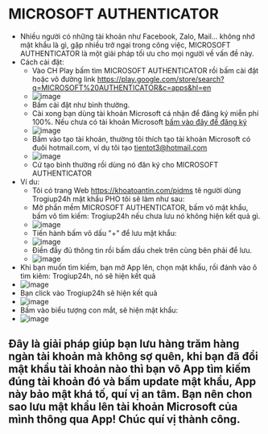 # MICROSOFT AUTHENTICATOR #

- Nhiều người có những tài khoản như Facebook, Zalo, Mail... không nhớ mật khẩu là gì, gặp nhiều trở ngại trong công việc, MICROSOFT AUTHENTICATOR là một giải pháp tối ưu cho mọi người về vấn đề này.
- Cách cài đặt:
  - Vào CH Play bấm tìm MICROSOFT AUTHENTICATOR rồi bấm cài đặt hoặc vô đường link https://play.google.com/store/search?q=MICROSOFT%20AUTHENTICATOR&c=apps&hl=en
  - ![image](https://github.com/BsNgChiThanh/Microsoft-Authenticator/assets/82578024/19b73fa6-4be2-4d20-b711-fff3968559a5)
  - Bấm cài đặt như bình thường.
  - Cài xong bạn dùng tài khoản Microsoft cá nhận để đăng ký miễn phí 100%. Nếu chưa có tài khoản Microsoft [bấm vào đây để đăng ký](https://login.live.com/login.srf?wa=wsignin1.0&rpsnv=13&ct=1684749678&rver=7.3.6960.0&wp=MBI_SSL&wreply=https%3a%2f%2fwww.microsoft.com%2frpsauth%2fv1%2faccount%2fSignInCallback%3fstate%3deyJSdSI6Imh0dHBzOi8vd3d3Lm1pY3Jvc29mdC5jb20vdmktdm4vIiwiTGMiOiIxMDY2IiwiSG9zdCI6Ind3dy5taWNyb3NvZnQuY29tIn0&lc=1066&id=74335&aadredir=0)
  - ![image](https://github.com/BsNgChiThanh/Microsoft-Authenticator/assets/82578024/e1c2ff01-4660-49a1-8251-1f512a66ac9f)
  - Bấm vào tạo tài khoản, thường tôi thích tạo tài khoản Microsoft có đuôi hotmail.com, ví dụ tôi tạo tientot3@hotmail.com
  - ![image](https://github.com/BsNgChiThanh/Microsoft-Authenticator/assets/82578024/f5edae3b-aaed-4184-82fc-4094c4ec1d54)
  - Cứ tạo bình thường rồi dùng nó đăn ký cho MICROSOFT AUTHENTICATOR
- Ví du:
  - Tôi có trang Web https://khoatoantin.com/pidms tê người dùng Trogiup24h mật khẩu PHO tôi sẽ làm như sau:
  - Mở phần mềm MICROSOFT AUTHENTICATOR, bấm vô mật khẩu, bấm vô tìm kiếm: Trogiup24h nếu chưa lưu nó không hiện kết quả gì.
  - ![image](https://github.com/BsNgChiThanh/Microsoft-Authenticator/assets/82578024/d3d15f08-f8b2-4d08-b21b-2eed7017fc16)
  - Tiến hành bấm vô dấu "+" để lưu mật khẩu:
  - ![image](https://github.com/BsNgChiThanh/Microsoft-Authenticator/assets/82578024/97a5d9fb-65b1-4687-a5c0-bef802b74369)
  - Điền đầy đủ thông tin rồi bấm dấu chek trên cùng bên phải để lưu.
  - ![image](https://github.com/BsNgChiThanh/Microsoft-Authenticator/assets/82578024/bac5889b-530c-4b3a-a535-9945fae52953)
- Khi bạn muốn tìm kiếm, bạn mở App lên, chọn mật khẩu, rồi đánh vào ô tìm kiêm: Trogiup24h, nó sẽ hiện kết quả
- ![image](https://github.com/BsNgChiThanh/Microsoft-Authenticator/assets/82578024/45f29472-0fb6-48b4-aefd-3ae8bd0746e3)
- Bạn click vào Trogiup24h sẽ hiện kết quả
- ![image](https://github.com/BsNgChiThanh/Microsoft-Authenticator/assets/82578024/a671f1fd-8ced-4ac9-97c9-9befc012f3e6)
- Bấm vào biểu tượng con mắt, sẽ hiện mật khẩu:
- ![image](https://github.com/BsNgChiThanh/Microsoft-Authenticator/assets/82578024/11c625d3-ef68-4d72-a181-35422f7dc68c)
## Đây là giải pháp giúp bạn lưu hàng trăm hàng ngàn tài khoản mà không sợ quên, khi bạn đã đổi mật khẩu tài khoản nào thì bạn vô App tìm kiếm đúng tài khoản đó và bấm update mật khẩu, App này bảo mật khá tố, quí vị an tâm. Bạn nên chon sao lưu mật khẩu lên tài khoản Microsoft của mình thông qua App! Chúc quí vị thành công.






